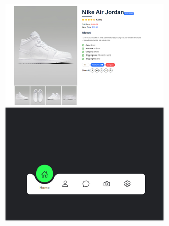 ![Açıklama](https://github.com/omerfdev/DetailsPage/blob/main/Opera%20Snapshot_2024-02-19_182937_Index.html.png)
![Açıklama](https://github.com/omerfdev/DetailsPage/blob/main/Opera%20Snapshot_2024-02-19_182919_Index.html.png)
